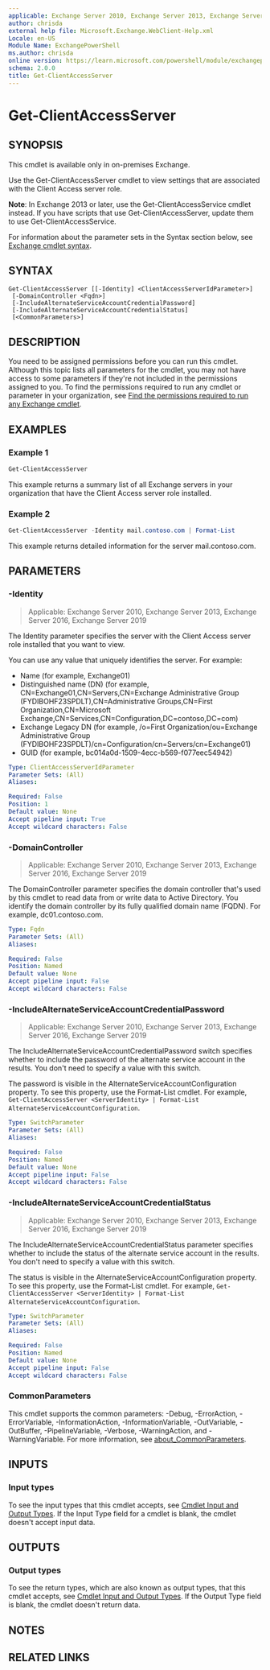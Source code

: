 ```yaml
---
applicable: Exchange Server 2010, Exchange Server 2013, Exchange Server 2016, Exchange Server 2019
author: chrisda
external help file: Microsoft.Exchange.WebClient-Help.xml
Locale: en-US
Module Name: ExchangePowerShell
ms.author: chrisda
online version: https://learn.microsoft.com/powershell/module/exchangepowershell/get-clientaccessserver
schema: 2.0.0
title: Get-ClientAccessServer
---
```


# Get-ClientAccessServer

## SYNOPSIS
This cmdlet is available only in on-premises Exchange.

Use the Get-ClientAccessServer cmdlet to view settings that are associated with the Client Access server role.

**Note**: In Exchange 2013 or later, use the Get-ClientAccessService cmdlet instead. If you have scripts that use Get-ClientAccessServer, update them to use Get-ClientAccessService.

For information about the parameter sets in the Syntax section below, see [Exchange cmdlet syntax](https://learn.microsoft.com/powershell/exchange/exchange-cmdlet-syntax).

## SYNTAX

```
Get-ClientAccessServer [[-Identity] <ClientAccessServerIdParameter>]
 [-DomainController <Fqdn>]
 [-IncludeAlternateServiceAccountCredentialPassword]
 [-IncludeAlternateServiceAccountCredentialStatus]
 [<CommonParameters>]
```

## DESCRIPTION
You need to be assigned permissions before you can run this cmdlet. Although this topic lists all parameters for the cmdlet, you may not have access to some parameters if they're not included in the permissions assigned to you. To find the permissions required to run any cmdlet or parameter in your organization, see [Find the permissions required to run any Exchange cmdlet](https://learn.microsoft.com/powershell/exchange/find-exchange-cmdlet-permissions).

## EXAMPLES

### Example 1
```powershell
Get-ClientAccessServer
```

This example returns a summary list of all Exchange servers in your organization that have the Client Access server role installed.

### Example 2
```powershell
Get-ClientAccessServer -Identity mail.contoso.com | Format-List
```

This example returns detailed information for the server mail.contoso.com.

## PARAMETERS

### -Identity

> Applicable: Exchange Server 2010, Exchange Server 2013, Exchange Server 2016, Exchange Server 2019

The Identity parameter specifies the server with the Client Access server role installed that you want to view.

You can use any value that uniquely identifies the server. For example:

- Name (for example, Exchange01)
- Distinguished name (DN) (for example, CN=Exchange01,CN=Servers,CN=Exchange Administrative Group (FYDIBOHF23SPDLT),CN=Administrative Groups,CN=First Organization,CN=Microsoft Exchange,CN=Services,CN=Configuration,DC=contoso,DC=com)
- Exchange Legacy DN (for example, /o=First Organization/ou=Exchange Administrative Group (FYDIBOHF23SPDLT)/cn=Configuration/cn=Servers/cn=Exchange01)
- GUID (for example, bc014a0d-1509-4ecc-b569-f077eec54942)

```yaml
Type: ClientAccessServerIdParameter
Parameter Sets: (All)
Aliases:

Required: False
Position: 1
Default value: None
Accept pipeline input: True
Accept wildcard characters: False
```

### -DomainController

> Applicable: Exchange Server 2010, Exchange Server 2013, Exchange Server 2016, Exchange Server 2019

The DomainController parameter specifies the domain controller that's used by this cmdlet to read data from or write data to Active Directory. You identify the domain controller by its fully qualified domain name (FQDN). For example, dc01.contoso.com.

```yaml
Type: Fqdn
Parameter Sets: (All)
Aliases:

Required: False
Position: Named
Default value: None
Accept pipeline input: False
Accept wildcard characters: False
```

### -IncludeAlternateServiceAccountCredentialPassword

> Applicable: Exchange Server 2010, Exchange Server 2013, Exchange Server 2016, Exchange Server 2019

The IncludeAlternateServiceAccountCredentialPassword switch specifies whether to include the password of the alternate service account in the results. You don't need to specify a value with this switch.

The password is visible in the AlternateServiceAccountConfiguration property. To see this property, use the Format-List cmdlet. For example, `Get-ClientAccessServer <ServerIdentity> | Format-List AlternateServiceAccountConfiguration`.

```yaml
Type: SwitchParameter
Parameter Sets: (All)
Aliases:

Required: False
Position: Named
Default value: None
Accept pipeline input: False
Accept wildcard characters: False
```

### -IncludeAlternateServiceAccountCredentialStatus

> Applicable: Exchange Server 2010, Exchange Server 2013, Exchange Server 2016, Exchange Server 2019

The IncludeAlternateServiceAccountCredentialStatus parameter specifies whether to include the status of the alternate service account in the results. You don't need to specify a value with this switch.

The status is visible in the AlternateServiceAccountConfiguration property. To see this property, use the Format-List cmdlet. For example, `Get-ClientAccessServer <ServerIdentity> | Format-List AlternateServiceAccountConfiguration`.

```yaml
Type: SwitchParameter
Parameter Sets: (All)
Aliases:

Required: False
Position: Named
Default value: None
Accept pipeline input: False
Accept wildcard characters: False
```

### CommonParameters
This cmdlet supports the common parameters: -Debug, -ErrorAction, -ErrorVariable, -InformationAction, -InformationVariable, -OutVariable, -OutBuffer, -PipelineVariable, -Verbose, -WarningAction, and -WarningVariable. For more information, see [about_CommonParameters](https://go.microsoft.com/fwlink/p/?LinkID=113216).

## INPUTS

### Input types
To see the input types that this cmdlet accepts, see [Cmdlet Input and Output Types](https://go.microsoft.com/fwlink/p/?LinkId=616387). If the Input Type field for a cmdlet is blank, the cmdlet doesn't accept input data.

## OUTPUTS

### Output types
To see the return types, which are also known as output types, that this cmdlet accepts, see [Cmdlet Input and Output Types](https://go.microsoft.com/fwlink/p/?LinkId=616387). If the Output Type field is blank, the cmdlet doesn't return data.

## NOTES

## RELATED LINKS

